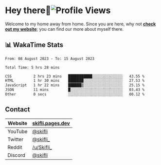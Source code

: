 # Hey there:wave:![Profile Views](https://komarev.com/ghpvc/?username=skifli)

Welcome to my home away from home. Since you are here, why not [**check out my website**](https://skifli.pages.dev); you can find our more about myself there.

## 📊 WakaTime Stats

<!--START_SECTION:waka-->

```txt
From: 08 August 2023 - To: 15 August 2023

Total Time: 5 hrs 28 mins

CSS          2 hrs 23 mins   ███████████░░░░░░░░░░░░░░   43.55 %
HTML         1 hr 30 mins    ███████░░░░░░░░░░░░░░░░░░   27.53 %
JavaScript   1 hr 22 mins    ██████▒░░░░░░░░░░░░░░░░░░   25.15 %
JSON         11 mins         █░░░░░░░░░░░░░░░░░░░░░░░░   03.43 %
Other        0 secs          ░░░░░░░░░░░░░░░░░░░░░░░░░   00.12 %
```

<!--END_SECTION:waka-->

## Contact

| Website | [skifli.pages.dev](https://skifli.pages.dev)             |
|---------|----------------------------------------------------------|
| YouTube | [@skifli](https://www.youtube.com/channel/@skifli)        |
| Twitter | [@skifli_](https://twitter.com/@skifli_)                 |
| Reddit  | [/u/Skifli_](https://www.reddit.com/user/skifli_)        |
| Discord | [@skifli](https://discord.com/users/1072069875993956372) |
